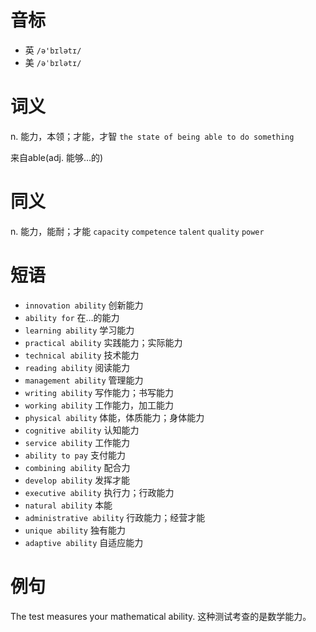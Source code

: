 # 音标

- 英 `/ə'bɪlətɪ/`
- 美 `/əˈbɪlətɪ/`

# 词义

n. 能力，本领；才能，才智
`the state of being able to do something`



来自able(adj. 能够…的)

# 同义

n. 能力，能耐；才能
`capacity` `competence` `talent` `quality` `power`

# 短语

- `innovation ability` 创新能力
- `ability for` 在…的能力
- `learning ability` 学习能力
- `practical ability` 实践能力；实际能力
- `technical ability` 技术能力
- `reading ability` 阅读能力
- `management ability` 管理能力
- `writing ability` 写作能力；书写能力
- `working ability` 工作能力，加工能力
- `physical ability` 体能，体质能力；身体能力
- `cognitive ability` 认知能力
- `service ability` 工作能力
- `ability to pay` 支付能力
- `combining ability` 配合力
- `develop ability` 发挥才能
- `executive ability` 执行力；行政能力
- `natural ability` 本能
- `administrative ability` 行政能力；经营才能
- `unique ability` 独有能力
- `adaptive ability` 自适应能力

# 例句

The test measures your mathematical ability.
这种测试考查的是数学能力。


